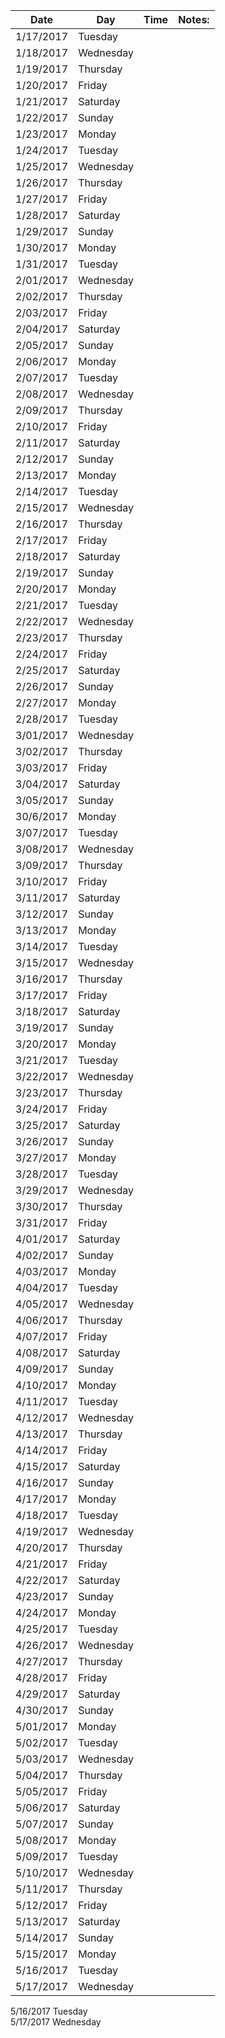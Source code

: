 | Date  | Day  |   Time    |   Notes:   |
|-----------------------------|------------------------------|---------------------|------------------------------------------------------------------|
|	1/17/2017	|	Tuesday	|		|		|
|	1/18/2017	|	Wednesday	|		|		|
|	1/19/2017	|	Thursday	|		|		|
|	1/20/2017	|	Friday	|		|		|
|	1/21/2017	|	Saturday	|		|		|
|	1/22/2017	|	Sunday	|		|		|
|	1/23/2017	|	Monday	|		|		|
|	1/24/2017	|	Tuesday	|		|		|
|	1/25/2017	|	Wednesday	|		|		|
|	1/26/2017	|	Thursday	|		|		|
|	1/27/2017	|	Friday	|		|		|
|	1/28/2017	|	Saturday	|		|		|
|	1/29/2017	|	Sunday	|		|		|
|	1/30/2017	|	Monday	|		|		|
|	1/31/2017	|	Tuesday	|		|		|
|	2/01/2017	|	Wednesday	|		|		|
|	2/02/2017	|	Thursday	|		|		|
|	2/03/2017	|	Friday	|		|		|
|	2/04/2017	|	Saturday	|		|		|
|	2/05/2017	|	Sunday	|		|		|
|	2/06/2017	|	Monday	|		|		|
|	2/07/2017	|	Tuesday	|		|		|
|	2/08/2017	|	Wednesday	|		|		|
|	2/09/2017	|	Thursday	|		|		|
|	2/10/2017	|	Friday	|		|		|
|	2/11/2017	|	Saturday	|		|		|
|	2/12/2017	|	Sunday	|		|		|
|	2/13/2017	|	Monday	|		|		|
|	2/14/2017	|	Tuesday	|		|		|
|	2/15/2017	|	Wednesday	|		|		|
|	2/16/2017	|	Thursday	|		|		|
|	2/17/2017	|	Friday	|		|		|
|	2/18/2017	|	Saturday	|		|		|
|	2/19/2017	|	Sunday	|		|		|
|	2/20/2017	|	Monday	|		|		|
|	2/21/2017	|	Tuesday	|		|		|
|	2/22/2017	|	Wednesday	|		|		|
|	2/23/2017	|	Thursday	|		|		|
|	2/24/2017	|	Friday	|		|		|
|	2/25/2017	|	Saturday	|		|		|
|	2/26/2017	|	Sunday	|		|		|
|	2/27/2017	|	Monday	|		|		|
|	2/28/2017	|	Tuesday	|		|		|
|	3/01/2017	|	Wednesday	|		|		|
|	3/02/2017	|	Thursday	|		|		|
|	3/03/2017	|	Friday	|		|		|
|	3/04/2017	|	Saturday	|		|		|
|	3/05/2017	|	Sunday	|		|		|
|	30/6/2017	|	Monday	|		|		|
|	3/07/2017	|	Tuesday	|		|		|
|	3/08/2017	|	Wednesday	|		|		|
|	3/09/2017	|	Thursday	|		|		|
|	3/10/2017	|	Friday	|		|		|
|	3/11/2017	|	Saturday	|		|		|
|	3/12/2017	|	Sunday	|		|		|
|	3/13/2017	|	Monday	|		|		|
|	3/14/2017	|	Tuesday	|		|		|
|	3/15/2017	|	Wednesday	|		|		|
|	3/16/2017	|	Thursday	|		|		|
|	3/17/2017	|	Friday	|		|		|
|	3/18/2017	|	Saturday	|		|		|
|	3/19/2017	|	Sunday	|		|		|
|	3/20/2017	|	Monday	|		|		|
|	3/21/2017	|	Tuesday	|		|		|
|	3/22/2017	|	Wednesday	|		|		|
|	3/23/2017	|	Thursday	|		|		|
|	3/24/2017	|	Friday	|		|		|
|	3/25/2017	|	Saturday	|		|		|
|	3/26/2017	|	Sunday	|		|		|
|	3/27/2017	|	Monday	|		|		|
|	3/28/2017	|	Tuesday	|		|		|
|	3/29/2017	|	Wednesday	|		|		|
|	3/30/2017	|	Thursday	|		|		|
|	3/31/2017	|	Friday	|		|		|
|	4/01/2017	|	Saturday	|		|		|
|	4/02/2017	|	Sunday	|		|		|
|	4/03/2017	|	Monday	|		|		|
|	4/04/2017	|	Tuesday	|		|		|
|	4/05/2017	|	Wednesday	|		|		|
|	4/06/2017	|	Thursday	|		|		|
|	4/07/2017	|	Friday	|		|		|
|	4/08/2017	|	Saturday	|		|		|
|	4/09/2017	|	Sunday	|		|		|
|	4/10/2017	|	Monday	|		|		|
|	4/11/2017	|	Tuesday	|		|		|
|	4/12/2017	|	Wednesday	|		|		|
|	4/13/2017	|	Thursday	|		|		|
|	4/14/2017	|	Friday	|		|		|
|	4/15/2017	|	Saturday	|		|		|
|	4/16/2017	|	Sunday	|		|		|
|	4/17/2017	|	Monday	|		|		|
|	4/18/2017	|	Tuesday	|		|		|
|	4/19/2017	|	Wednesday	|		|		|
|	4/20/2017	|	Thursday	|		|		|
|	4/21/2017	|	Friday	|		|		|
|	4/22/2017	|	Saturday	|		|		|
|	4/23/2017	|	Sunday	|		|		|
|	4/24/2017	|	Monday	|		|		|
|	4/25/2017	|	Tuesday	|		|		|
|	4/26/2017	|	Wednesday	|		|		|
|	4/27/2017	|	Thursday	|		|		|
|	4/28/2017	|	Friday	|		|		|
|	4/29/2017	|	Saturday	|		|		|
|	4/30/2017	|	Sunday	|		|		|
|	5/01/2017	|	Monday	|		|		|
|	5/02/2017	|	Tuesday	|		|		|
|	5/03/2017	|	Wednesday	|		|		|
|	5/04/2017	|	Thursday	|		|		|
|	5/05/2017	|	Friday	|		|		|
|	5/06/2017	|	Saturday	|		|		|
|	5/07/2017	|	Sunday	|		|		|
|	5/08/2017	|	Monday	|		|		|
|	5/09/2017	|	Tuesday	|		|		|
|	5/10/2017	|	Wednesday	|		|		|
|	5/11/2017	|	Thursday	|		|		|
|	5/12/2017	|	Friday	|		|		|
|	5/13/2017	|	Saturday	|		|		|
|	5/14/2017	|	Sunday	|		|		|
|	5/15/2017	|	Monday	|		|		|
|	5/16/2017	|	Tuesday	|		|		|
|	5/17/2017	|	Wednesday	|		|		|

5/16/2017	Tuesday		
5/17/2017	Wednesday		
